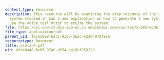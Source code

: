 ```yaml
---
content_type: resource
description: This resource will be examining the step response of the spring/mass/damper
  system studied in Lab 3 and explanation on how to generate a new system model to
  use the voice coil motor to excite the system.
file: https://ol-ocw-studio-app-qa.s3.amazonaws.com/courses/2-003-modeling-dynamics-and-control-i-spring-2005/d0ab0a486cb597a0df54da1881953f2d_prelab4.pdf
file_type: application/pdf
parent_uid: fbc55028-b2c1-01c5-c62c-62ab407df92b
resourcetype: Document
title: prelab4.pdf
uid: d0ab0a48-6cb5-97a0-df54-da1881953f2d
---
```

